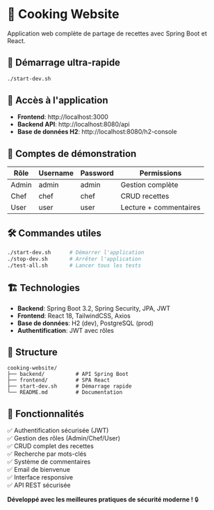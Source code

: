 # 🍳 Cooking Website

Application web complète de partage de recettes avec Spring Boot et React.

## 🚀 Démarrage ultra-rapide

```bash
./start-dev.sh
```

## 📍 Accès à l'application

- **Frontend**: http://localhost:3000
- **Backend API**: http://localhost:8080/api  
- **Base de données H2**: http://localhost:8080/h2-console

## 👥 Comptes de démonstration

| Rôle  | Username | Password | Permissions |
|-------|----------|----------|-------------|
| Admin | admin    | admin    | Gestion complète |
| Chef  | chef     | chef     | CRUD recettes |
| User  | user     | user     | Lecture + commentaires |

## 🛠️ Commandes utiles

```bash
./start-dev.sh      # Démarrer l'application
./stop-dev.sh       # Arrêter l'application  
./test-all.sh       # Lancer tous les tests
```

## 🏗️ Technologies

- **Backend**: Spring Boot 3.2, Spring Security, JPA, JWT
- **Frontend**: React 18, TailwindCSS, Axios
- **Base de données**: H2 (dev), PostgreSQL (prod)
- **Authentification**: JWT avec rôles

## 📁 Structure

```
cooking-website/
├── backend/          # API Spring Boot
├── frontend/         # SPA React
├── start-dev.sh      # Démarrage rapide
└── README.md         # Documentation
```

## 🎯 Fonctionnalités

✅ Authentification sécurisée (JWT)  
✅ Gestion des rôles (Admin/Chef/User)  
✅ CRUD complet des recettes  
✅ Recherche par mots-clés  
✅ Système de commentaires  
✅ Email de bienvenue  
✅ Interface responsive  
✅ API REST sécurisée  

**Développé avec les meilleures pratiques de sécurité moderne !** 🔒
